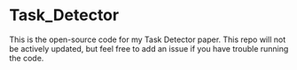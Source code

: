 # Task_Detector

This is the open-source code for my Task Detector paper. 
This repo will not be actively updated, but feel free to add an issue if you have trouble running the code.
